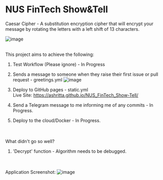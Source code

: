 # NUS FinTech Show&Tell
Caesar Cipher - A substitution encryption cipher that will encrypt your message by rotating the letters with a left shift of 13 characters.

![image](https://user-images.githubusercontent.com/63718042/206416797-5592681c-4eeb-4041-aefb-7f061e6245a6.png)

<br> 
This project aims to achieve the following:

1. Test Workflow (Please ignore) - In Progress

2. Sends a message to someone when they raise their first issue or pull request - greetings.yml
![image](https://user-images.githubusercontent.com/63718042/206425411-6a212cf7-cc63-47ac-bd52-152caadc1bb2.png)

3. Deploy to GitHub pages - static.yml
<br>Live Site: https://ashritta.github.io/NUS_FinTech_Show-Tell/

4. Send a Telegram message to me informing me of any commits - In Progress.

5. Deploy to the cloud/Docker - In Progress.

<br><br>
What didn't go so well?
1. 'Decrypt' function - Algorithm needs to be debugged.

<br><br>
Application Screenshot:
![image](https://user-images.githubusercontent.com/63718042/206432624-22a95914-794b-4d4e-806e-d83bb27212e6.png)
